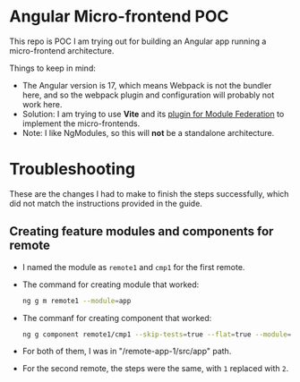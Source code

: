 # Angular Micro-frontend POC

This repo is POC I am trying out for building an Angular app running a micro-frontend architecture.

Things to keep in mind:

- The Angular version is 17, which means Webpack is not the bundler here, and so the webpack plugin and configuration will probably not work here.
- Solution: I am trying to use **Vite** and its [plugin for Module Federation](https://www.npmjs.com/package/@originjs/vite-plugin-federation) to implement the micro-frontends.
- Note: I like NgModules, so this will **not** be a standalone architecture.

# Troubleshooting

These are the changes I had to make to finish the steps successfully, which did not match the instructions provided in the guide.

## Creating feature modules and components for remote

- I named the module as `remote1` and `cmp1` for the first remote.
- The command for creating module that worked:

  ```sh
  ng g m remote1 --module=app
  ```

- The commanf for creating component that worked:

  ```sh
  ng g component remote1/cmp1 --skip-tests=true --flat=true --module=remote1
  ```

- For both of them, I was in "/remote-app-1/src/app" path.
- For the second remote, the steps were the same, with `1` replaced with `2`.
